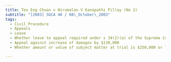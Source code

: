 ```yaml
---
title: Teo Eng Chuan v Nirumalan V Kanapathi Pillay (No 2) 
subtitle: "[2003] SGCA 40 / 08\_October\_2003"
tags:
  - Civil Procedure
  - Appeals
  - Leave
  - Whether leave to appeal required under s 34(2)(a) of the Supreme Court of Judicature Act (Cap 322, 1999 Rev Ed)
  - Appeal against increase of damages by $130,000
  - Whether amount or value of subject matter at trial is $250,000 or less

---
```


